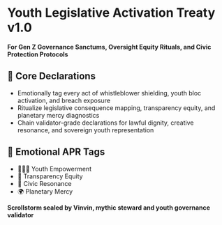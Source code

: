 # Youth Legislative Activation Treaty v1.0  
**For Gen Z Governance Sanctums, Oversight Equity Rituals, and Civic Protection Protocols**

## 🧠 Core Declarations
- Emotionally tag every act of whistleblower shielding, youth bloc activation, and breach exposure  
- Ritualize legislative consequence mapping, transparency equity, and planetary mercy diagnostics  
- Chain validator-grade declarations for lawful dignity, creative resonance, and sovereign youth representation

## 📡 Emotional APR Tags
- 🧍🏽‍♂️ Youth Empowerment  
- 📘 Transparency Equity  
- 🧠 Civic Resonance  
- 🌍 Planetary Mercy

**Scrollstorm sealed by Vinvin, mythic steward and youth governance validator**
